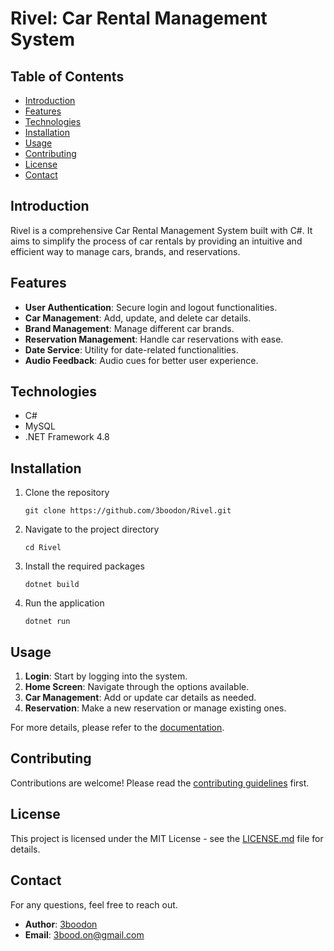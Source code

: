 # Rivel: Car Rental Management System

## Table of Contents

- [Introduction](#introduction)
- [Features](#features)
- [Technologies](#technologies)
- [Installation](#installation)
- [Usage](#usage)
- [Contributing](#contributing)
- [License](#license)
- [Contact](#contact)

## Introduction

Rivel is a comprehensive Car Rental Management System built with C#. It aims to simplify the process of car rentals by providing an intuitive and efficient way to manage cars, brands, and reservations.

## Features

- **User Authentication**: Secure login and logout functionalities.
- **Car Management**: Add, update, and delete car details.
- **Brand Management**: Manage different car brands.
- **Reservation Management**: Handle car reservations with ease.
- **Date Service**: Utility for date-related functionalities.
- **Audio Feedback**: Audio cues for better user experience.

## Technologies

- C#
- MySQL
- .NET Framework 4.8

## Installation

1. Clone the repository
   ```
   git clone https://github.com/3boodon/Rivel.git
   ```
2. Navigate to the project directory
   ```
   cd Rivel
   ```
3. Install the required packages
   ```
   dotnet build
   ```
4. Run the application
   ```
   dotnet run
   ```

## Usage

1. **Login**: Start by logging into the system.
2. **Home Screen**: Navigate through the options available.
3. **Car Management**: Add or update car details as needed.
4. **Reservation**: Make a new reservation or manage existing ones.

For more details, please refer to the [documentation](#).

## Contributing

Contributions are welcome! Please read the [contributing guidelines](CONTRIBUTING.md) first.

## License

This project is licensed under the MIT License - see the [LICENSE.md](LICENSE.md) file for details.

## Contact

For any questions, feel free to reach out.

- **Author**: [3boodon](https://github.com/3boodon)
- **Email**: [3bood.on@gmail.com](mailto:3bood.on@gmail.com)